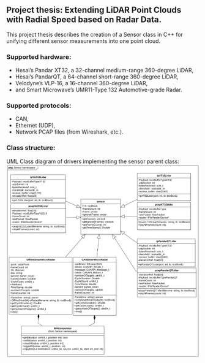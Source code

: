 ## Project thesis: Extending LiDAR Point Clouds with Radial Speed based on Radar Data.
This project thesis describes the creation of a Sensor class in C++ for unifying different sensor measurements into one point cloud.

### Supported hardware:
-	Hesai’s Pandar XT32, a 32-channel medium-range 360-degree LiDAR,
- Hesai’s PandarQT, a 64-channel short-range 360-degree LiDAR,
- Velodyne’s VLP-16, a 16-channel 360-degree LiDAR,
- and Smart Microwave’s UMR11-Type 132 Automotive-grade Radar.

### Supported protocols:
- CAN,
- Ethernet (UDP),
- Network PCAP files (from Wireshark, etc.).

### Class structure: 
UML Class diagram of drivers implementing the sensor parent class:
![UML Class diagram of drivers implementing the sensor parent class](https://github.com/obi-two-kenobi/Extending-LiDAR-Point-Clouds-with-Radial-Speed-based-on-Radar-Data/blob/main/Pictures/UML%20Class%20diagram%20of%20drivers%20implementing%20the%20sensor%20parent%20class.png)
